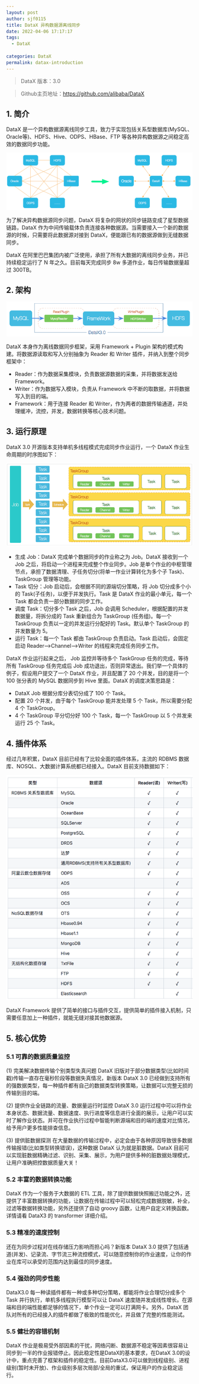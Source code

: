 ```yaml
---
layout: post
author: sjf0115
title: DataX 异构数据源离线同步
date: 2022-04-06 17:17:17
tags:
  - DataX

categories: DataX
permalink: datax-introduction
---
```


> DataX 版本：3.0

> Github主页地址：https://github.com/alibaba/DataX

## 1. 简介

DataX 是一个异构数据源离线同步工具，致力于实现包括关系型数据库(MySQL、Oracle等)、HDFS、Hive、ODPS、HBase、FTP 等各种异构数据源之间稳定高效的数据同步功能。

![](https://github.com/sjf0115/ImageBucket/blob/main/DataX/datax-introduction-1.png?raw=true)

为了解决异构数据源同步问题，DataX 将复杂的网状的同步链路变成了星型数据链路，DataX 作为中间传输载体负责连接各种数据源。当需要接入一个新的数据源的时候，只需要将此数据源对接到 DataX，便能跟已有的数据源做到无缝数据同步。

DataX 在阿里巴巴集团内被广泛使用，承担了所有大数据的离线同步业务，并已持续稳定运行了 N 年之久。目前每天完成同步 8w 多道作业，每日传输数据量超过 300TB。

## 2. 架构

![](https://github.com/sjf0115/ImageBucket/blob/main/DataX/datax-introduction-2.png?raw=true)

DataX 本身作为离线数据同步框架，采用 Framework + Plugin 架构的模式构建。将数据源读取和写入分别抽象为 Reader 和 Writer 插件，并纳入到整个同步框架中：
- Reader：作为数据采集模块，负责数据源数据的采集，并将数据发送给 Framework。
- Writer：作为数据写入模块，负责从 Framework 中不断的取数据，并将数据写入到目的端。
- Framework：用于连接 Reader 和 Writer，作为两者的数据传输通道，并处理缓冲，流控，并发，数据转换等核心技术问题。

## 3. 运行原理

DataX 3.0 开源版本支持单机多线程模式完成同步作业运行，一个 DataX 作业生命周期的时序图如下：

![](https://github.com/sjf0115/ImageBucket/blob/main/DataX/datax-introduction-3.png?raw=true)

- 生成 Job：DataX 完成单个数据同步的作业称之为 Job。DataX 接收到一个 Job 之后，将启动一个进程来完成整个作业同步。Job 是单个作业的中枢管理节点，承担了数据清理、子任务切分(将单一作业计算转化为多个子 Task)、TaskGroup 管理等功能。
- Task 切分：Job 启动后，会根据不同的源端切分策略，将 Job 切分成多个小的 Task(子任务)，以便于并发执行。Task 是 DataX 作业的最小单元，每一个 Task 都会负责一部分数据的同步工作。
- 调度 Task：切分多个 Task 之后，Job 会调用 Scheduler，根据配置的并发数据量，将拆分成的 Task 重新组合为 TaskGroup (任务组)。每一个 TaskGroup 负责以一定的并发运行分配好的 Task。默认单个 TaskGroup 的并发数量为 5。
- 运行 Task：每一个 Task 都由 TaskGroup 负责启动。Task 启动后，会固定启动 Reader—>Channel—>Writer 的线程来完成任务同步工作。

DataX 作业运行起来之后， Job 监控并等待多个 TaskGroup 任务的完成，等待所有 TaskGroup 任务完成后 Job 成功退出，否则异常退出。我们举一个具体的例子，假设用户提交了一个 DataX 作业，并且配置了 20 个并发，目的是将一个 100 张分表的 MySQL 数据同步到 Hive 里面。DataX 的调度决策思路是：
- DataX Job 根据分库分表切分成了 100 个 Task。
- 配置 20 个并发，由于每个 TaskGroup 能并发处理 5 个 Task，所以需要分配 4 个 TaskGroup。
- 4 个 TaskGroup 平分切分好 100 个 Task，每一个 TaskGroup 以 5 个并发来运行 25 个 Task。

## 4. 插件体系

经过几年积累，DataX 目前已经有了比较全面的插件体系，主流的 RDBMS 数据库、NOSQL、大数据计算系统都已经接入。DataX 目前支持数据如下：

![](https://github.com/sjf0115/ImageBucket/blob/main/DataX/datax-introduction-4.png?raw=true)

DataX Framework 提供了简单的接口与插件交互，提供简单的插件接入机制，只需要任意加上一种插件，就能无缝对接其他数据源。

## 5. 核心优势

### 5.1 可靠的数据质量监控

(1) 完美解决数据传输个别类型失真问题
DataX 旧版对于部分数据类型(比如时间戳)传输一直存在毫秒阶段等数据失真情况，新版本 DataX 3.0 已经做到支持所有的强数据类型，每一种插件都有自己的数据类型转换策略，让数据可以完整无损的传输到目的端。

(2) 提供作业全链路的流量、数据量运行时监控
DataX 3.0 运行过程中可以将作业本身状态、数据流量、数据速度、执行进度等信息进行全面的展示，让用户可以实时了解作业状态。并可在作业执行过程中智能判断源端和目的端的速度对比情况，给予用户更多性能排查信息。

(3) 提供脏数据探测
在大量数据的传输过程中，必定会由于各种原因导致很多数据传输报错(比如类型转换错误)，这种数据 DataX 认为就是脏数据。DataX 目前可以实现脏数据精确过滤、识别、采集、展示，为用户提供多种的脏数据处理模式，让用户准确把控数据质量大关！

### 5.2 丰富的数据转换功能

DataX 作为一个服务于大数据的 ETL 工具，除了提供数据快照搬迁功能之外，还提供了丰富数据转换的功能，让数据在传输过程中可以轻松完成数据脱敏，补全，过滤等数据转换功能，另外还提供了自动 groovy 函数，让用户自定义转换函数。详情请看 DataX3 的 transformer 详细介绍。

### 5.3 精准的速度控制

还在为同步过程对在线存储压力影响而担心吗？新版本 DataX 3.0 提供了包括通道(并发)、记录流、字节流三种流控模式，可以随意控制你的作业速度，让你的作业在库可以承受的范围内达到最佳的同步速度。

### 5.4 强劲的同步性能

DataX3.0 每一种读插件都有一种或多种切分策略，都能将作业合理切分成多个 Task 并行执行，单机多线程执行模型可以让 DataX 速度随并发成线性增长。在源端和目的端性能都足够的情况下，单个作业一定可以打满网卡。另外，DataX 团队对所有的已经接入的插件都做了极致的性能优化，并且做了完整的性能测试。

### 5.5 健壮的容错机制

DataX 作业是极易受外部因素的干扰，网络闪断、数据源不稳定等因素很容易让同步到一半的作业报错停止。因此稳定性是DataX的基本要求，在DataX 3.0的设计中，重点完善了框架和插件的稳定性。目前DataX3.0可以做到线程级别、进程级别(暂时未开放)、作业级别多层次局部/全局的重试，保证用户的作业稳定运行。
